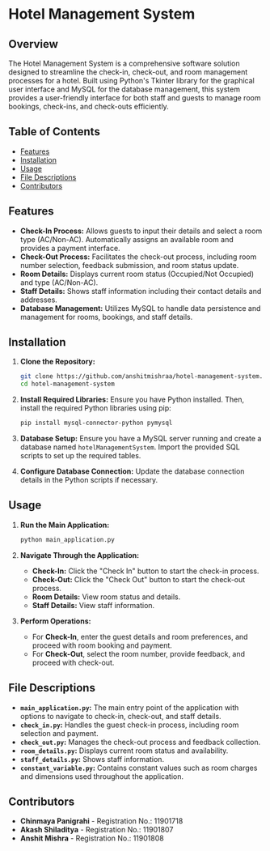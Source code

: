 # Hotel Management System

## Overview

The Hotel Management System is a comprehensive software solution designed to streamline the check-in, check-out, and room management processes for a hotel. Built using Python's Tkinter library for the graphical user interface and MySQL for the database management, this system provides a user-friendly interface for both staff and guests to manage room bookings, check-ins, and check-outs efficiently.

## Table of Contents

- [Features](#features)
- [Installation](#installation)
- [Usage](#usage)
- [File Descriptions](#file-descriptions)
- [Contributors](#contributors)

## Features

- **Check-In Process:** Allows guests to input their details and select a room type (AC/Non-AC). Automatically assigns an available room and provides a payment interface.
- **Check-Out Process:** Facilitates the check-out process, including room number selection, feedback submission, and room status update.
- **Room Details:** Displays current room status (Occupied/Not Occupied) and type (AC/Non-AC).
- **Staff Details:** Shows staff information including their contact details and addresses.
- **Database Management:** Utilizes MySQL to handle data persistence and management for rooms, bookings, and staff details.

## Installation

1. **Clone the Repository:**
   ```sh
   git clone https://github.com/anshitmishraa/hotel-management-system.git
   cd hotel-management-system
   ```

2. **Install Required Libraries:**
   Ensure you have Python installed. Then, install the required Python libraries using pip:
   ```sh
   pip install mysql-connector-python pymysql
   ```

3. **Database Setup:**
   Ensure you have a MySQL server running and create a database named `hotelManagementSystem`. Import the provided SQL scripts to set up the required tables.

4. **Configure Database Connection:**
   Update the database connection details in the Python scripts if necessary.

## Usage

1. **Run the Main Application:**
   ```sh
   python main_application.py
   ```

2. **Navigate Through the Application:**
   - **Check-In:** Click the "Check In" button to start the check-in process.
   - **Check-Out:** Click the "Check Out" button to start the check-out process.
   - **Room Details:** View room status and details.
   - **Staff Details:** View staff information.

3. **Perform Operations:**
   - For **Check-In**, enter the guest details and room preferences, and proceed with room booking and payment.
   - For **Check-Out**, select the room number, provide feedback, and proceed with check-out.

## File Descriptions

- **`main_application.py`:** The main entry point of the application with options to navigate to check-in, check-out, and staff details.
- **`check_in.py`:** Handles the guest check-in process, including room selection and payment.
- **`check_out.py`:** Manages the check-out process and feedback collection.
- **`room_details.py`:** Displays current room status and availability.
- **`staff_details.py`:** Shows staff information.
- **`constant_variable.py`:** Contains constant values such as room charges and dimensions used throughout the application.

## Contributors

- **Chinmaya Panigrahi** - Registration No.: 11901718
- **Akash Shiladitya** - Registration No.: 11901807
- **Anshit Mishra** - Registration No.: 11901808
